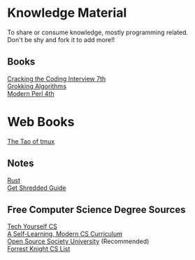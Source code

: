 # Knowledge Material

To share or consume knowledge, mostly programming related.  
Don't be shy and fork it to add more!!

## Books

[Cracking the Coding Interview 7th](./books/cracking-the-coding-interview-6th-edition.pdf)  
[Grokking Algorithms](./books/grokking-algorithms.pdf)  
[Modern Perl 4th](./books/modern-perl-fourth-edition_p1_0.pdf)

# Web Books

[The Tao of tmux](https://leanpub.com/the-tao-of-tmux/read)

## Notes

[Rust](./rust/notes.md)  
[Get Shredded Guide](./fitness/get-shredded-guide.md)

## Free Computer Science Degree Sources

[Tech Yourself CS](https://teachyourselfcs.com/)  
[A Self-Learning, Modern CS Curriculum](https://functionalcs.github.io/curriculum/)  
[Open Source Society University](https://github.com/ossu/computer-science) (Recommended)  
[Forrest Knight CS List](https://github.com/ForrestKnight/open-source-cs)
